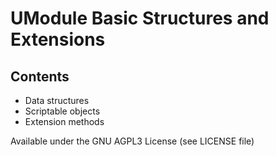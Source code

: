 # UModule Basic Structures and Extensions

## Contents
- Data structures
- Scriptable objects
- Extension methods

Available under the GNU AGPL3 License (see LICENSE file)